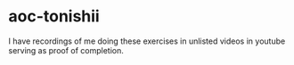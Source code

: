 # aoc-tonishii

I have recordings of me doing these exercises in unlisted videos in youtube serving as proof of completion.